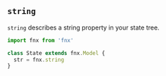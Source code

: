 ## `string`

`string` describes a string property in your state tree.

```javascript
import fnx from 'fnx'

class State extends fnx.Model {
  str = fnx.string
}
```